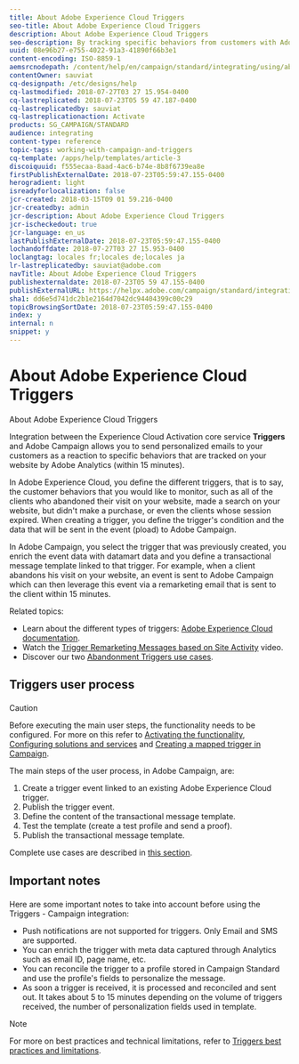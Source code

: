 ```yaml
---
title: About Adobe Experience Cloud Triggers
seo-title: About Adobe Experience Cloud Triggers
description: About Adobe Experience Cloud Triggers
seo-description: By tracking specific behaviors from customers with Adobe Analytics, you can now send personalized emails to your customers in Adobe Campaign.
uuid: 08e96b27-e755-4022-91a3-41890f66b3e1
content-encoding: ISO-8859-1
aemsrcnodepath: /content/help/en/campaign/standard/integrating/using/about-adobe-experience-cloud-triggers
contentOwner: sauviat
cq-designpath: /etc/designs/help
cq-lastmodified: 2018-07-27T03 27 15.954-0400
cq-lastreplicated: 2018-07-23T05 59 47.187-0400
cq-lastreplicatedby: sauviat
cq-lastreplicationaction: Activate
products: SG_CAMPAIGN/STANDARD
audience: integrating
content-type: reference
topic-tags: working-with-campaign-and-triggers
cq-template: /apps/help/templates/article-3
discoiquuid: f555ecaa-8aad-4ac6-b74e-8b8f6739ea8e
firstPublishExternalDate: 2018-07-23T05:59:47.155-0400
herogradient: light
isreadyforlocalization: false
jcr-created: 2018-03-15T09 01 59.216-0400
jcr-createdby: admin
jcr-description: About Adobe Experience Cloud Triggers
jcr-ischeckedout: true
jcr-language: en_us
lastPublishExternalDate: 2018-07-23T05:59:47.155-0400
lochandoffdate: 2018-07-27T03 27 15.953-0400
loclangtag: locales fr;locales de;locales ja
lr-lastreplicatedby: sauviat@adobe.com
navTitle: About Adobe Experience Cloud Triggers
publishexternaldate: 2018-07-23T05 59 47.155-0400
publishExternalURL: https://helpx.adobe.com/campaign/standard/integrating/using/about-adobe-experience-cloud-triggers.html
sha1: dd6e5d741dc2b1e2164d7042dc94404399c00c29
topicBrowsingSortDate: 2018-07-23T05:59:47.155-0400
index: y
internal: n
snippet: y
---
```


# About Adobe Experience Cloud Triggers

About Adobe Experience Cloud Triggers

Integration between the Experience Cloud Activation core service **Triggers** and Adobe Campaign allows you to send personalized emails to your customers as a reaction to specific behaviors that are tracked on your website by Adobe Analytics (within 15 minutes).

In Adobe Experience Cloud, you define the different triggers, that is to say, the customer behaviors that you would like to monitor, such as all of the clients who abandoned their visit on your website, made a search on your website, but didn't make a purchase, or even the clients whose session expired. When creating a trigger, you define the trigger's condition and the data that will be sent in the event (pload) to Adobe Campaign.

In Adobe Campaign, you select the trigger that was previously created, you enrich the event data with datamart data and you define a transactional message template linked to that trigger. For example, when a client abandons his visit on your website, an event is sent to Adobe Campaign which can then leverage this event via a remarketing email that is sent to the client within 15 minutes.

Related topics:

* Learn about the different types of triggers: [Adobe Experience Cloud documentation](https://marketing.adobe.com/resources/help/en_US/mcloud/triggers.html).
* Watch the [Trigger Remarketing Messages based on Site Activity](https://helpx.adobe.com/marketing-cloud/how-to/email-marketing.html#step-two) video.
* Discover our two [Abandonment Triggers use cases](../../integrating/using/abandonment-triggers-use-cases.md).

## <p>Triggers user process</p>

>[!CAUTION]
>
>Before executing the main user steps, the functionality needs to be configured. For more on this refer to [Activating the functionality](../../integrating/using/configuring-triggers-in-experience-cloud.md#activating-the-functionality), [Configuring solutions and services](../../integrating/using/configuring-triggers-in-experience-cloud.md#configuring-solutions-and-services) and [Creating a mapped trigger in Campaign](../../integrating/using/using-triggers-in-campaign.md#creating-a-mapped-trigger-in-campaign).

The main steps of the user process, in Adobe Campaign, are:

1. Create a trigger event linked to an existing Adobe Experience Cloud trigger.
1. Publish the trigger event.
1. Define the content of the transactional message template.
1. Test the template (create a test profile and send a proof).
1. Publish the transactional message template.

Complete use cases are described in [this section](../../integrating/using/abandonment-triggers-use-cases.md).

## <p>Important notes</p>

Here are some important notes to take into account before using the Triggers - Campaign integration:

* Push notifications are not supported for triggers. Only Email and SMS are supported.
* You can enrich the trigger with meta data captured through Analytics such as email ID, page name, etc.
* You can reconcile the trigger to a profile stored in Campaign Standard and use the profile's fields to personalize the message.
* As soon a trigger is received, it is processed and reconciled and sent out. It takes about 5 to 15 minutes depending on the volume of triggers received, the number of personalization fields used in template.

>[!NOTE]
>
>For more on best practices and technical limitations, refer to [Triggers best practices and limitations](../../integrating/using/configuring-triggers-in-experience-cloud.md#triggers-best-practices-and-limitations).


